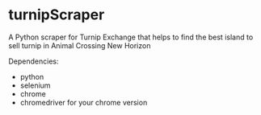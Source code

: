 # turnipScraper
A Python scraper for Turnip Exchange that helps to find the best island to sell turnip in Animal Crossing New Horizon

Dependencies:
- python
- selenium
- chrome
- chromedriver for your chrome version

